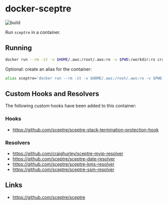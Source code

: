 # docker-sceptre

![build](https://github.com/craighurley/docker-sceptre/workflows/build/badge.svg)

Run `sceptre` in a container.

## Running

```sh
docker run --rm -it -v $HOME/.aws:/root/.aws:ro -v $PWD:/workdir:ro craighurley/sceptre
```

Optional: create an alias for the container:

```sh
alias sceptre='docker run --rm -it -v $HOME/.aws:/root/.aws:ro -v $PWD:/workdir:ro craighurley/sceptre'
```

## Custom Hooks and Resolvers

The following custom hooks have been added to this container:

### Hooks

- <https://github.com/sceptre/sceptre-stack-termination-protection-hook>

### Resolvers

- <https://github.com/craighurley/sceptre-myip-resolver>
- <https://github.com/sceptre/sceptre-date-resolver>
- <https://github.com/sceptre/sceptre-kms-resolver>
- <https://github.com/sceptre/sceptre-ssm-resolver>

## Links

- <https://github.com/sceptre/sceptre>
